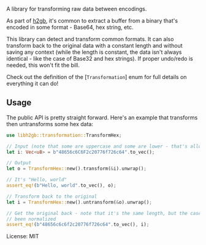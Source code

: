 A library for transforming raw data between encodings.

As part of [h2gb](https://github.com/h2gb), it's common to extract a buffer
from a binary that's encoded in some format - Base64, hex string, etc.

This library can detect and transform common formats. It can also
transform back to the original data with a constant length and without
saving any context (while the length is constant, the data isn't always
identical - like the case of Base32 and hex strings). If proper undo/redo
is needed, this won't fit the bill.

Check out the definition of the [`Transformation`] enum for full details on
everything it can do!

## Usage

The public API is pretty straight forward. Here's an example that transforms
then untransforms some hex data:


```rust
use libh2gb::transformation::TransformHex;

// Input (note that some are uppercase and some are lower - that's allowed)
let i: Vec<u8> = b"48656c6C6F2c20776f726c64".to_vec();

// Output
let o = TransformHex::new().transform(&i).unwrap();

// It's "Hello, world"
assert_eq!(b"Hello, world".to_vec(), o);

// Transform back to the original
let i = TransformHex::new().untransform(&o).unwrap();

// Get the original back - note that it's the same length, but the case has
// been normalized
assert_eq!(b"48656c6c6f2c20776f726c64".to_vec(), i);
```

License: MIT
